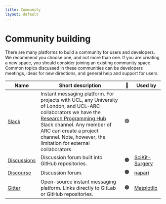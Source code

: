 ```yaml
---
title: Community
layout: default
---
```


# Community building

There are many platforms to build a community for users and developers.
We recommend you choose one, and not more than one.
If you are creating a new space, you should consider joining an existing community space.
Common topics discussed in these communities can be developers meetings, ideas for new directions, and general help and support for users.


| Name                                                  | Short description                                                                        | 🚦  | Used by                                                                        |
| ----------------------------------------------------- | ---------------------------------------------------------------------------------------- | :-: | ------------------------------------------------------------------------------   
| [Slack](https://slack.com/intl/en-gb/)                | Instant messaging platform. For projects with UCL, any University of London, and UCL-ARC collaborators we have the [Research Programming Hub](ucl-programming-hub.slack.com) Slack channel. Any member of ARC can create a project channel. Note, however, the limitation for external collaborators.  |🟢  |                                                                                |
| [Discussions](https://docs.github.com/en/discussions) | Discussion forum built into GitHub repositories.                                         | 🟠  | [SciKit-Surgery](https://github.com/SciKit-Surgery/scikit-surgery/discussions) |
| [Discourse](https://discourse.org/)                   | Discussion forum.                                                                        | 🟠  | [napari](https://forum.image.sc/tag/napari)                                    |
| [Gitter](https://gitter.im/)                          | Open-source instant messaging platform. Links directly to GitLab or GitHub repositories. | 🟠  | [Matplotlib](https://gitter.im/matplotlib/matplotlib)                          |
